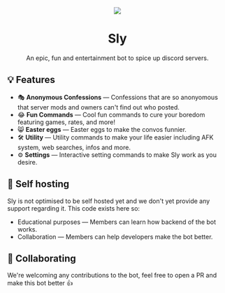 <div align="center">
  <img src="https://cdn.discordapp.com/app-icons/860795354136182794/181518ebe4fbe57bc6ed8cab7246194e.png?size=256">
  <h1>Sly</h1>
  <p>An epic, fun and entertainment bot to spice up discord servers.</p>
</div>

## 💡 Features
- 🎭 **Anonymous Confessions** — Confessions that are so anonyomous that server mods and owners can't find out who posted.
- 😂 **Fun Commands** — Cool fun commands to cure your boredom featuring games, rates, and more!
- 😸 **Easter eggs** — Easter eggs to make the convos funnier.
- 🛠️ **Utility** — Utility commands to make your life easier including AFK system, web searches, infos and more.
- ⚙️ **Settings** — Interactive setting commands to make Sly work as you desire.

## 🔌 Self hosting
Sly is not optimised to be self hosted yet and we don't yet provide any support regarding it. This code exists here so:
- Educational purposes — Members can learn how backend of the bot works.
- Collaboration — Members can help developers make the bot better. 

## 👐 Collaborating
We're welcoming any contributions to the bot, feel free to open a PR and make this bot better 👍
